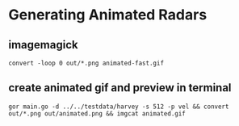 # Generating Animated Radars

## imagemagick

    convert -loop 0 out/*.png animated-fast.gif

## create animated gif and preview in terminal

    gor main.go -d ../../testdata/harvey -s 512 -p vel && convert out/*.png out/animated.png && imgcat animated.gif